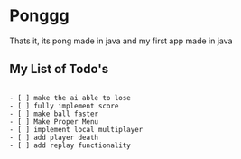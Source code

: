 # Ponggg

Thats it, its pong made in java and my first app made in java

## **My List of Todo's**

```[GameStuff]

- [ ] make the ai able to lose
- [ ] fully implement score
- [ ] make ball faster
- [ ] Make Proper Menu
- [ ] implement local multiplayer
- [ ] add player death
- [ ] add replay functionality

```

